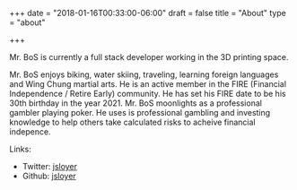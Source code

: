 +++
date = "2018-01-16T00:33:00-06:00"
draft = false
title = "About"
type = "about"

+++

Mr. BoS is currently a full stack developer working in the 3D printing space.


Mr. BoS enjoys biking, water skiing, traveling, learning foreign languages and Wing Chung martial arts. He is an active member in the FIRE (Financial Independence / Retire Early) community. He has set his FIRE date to be his 30th birthday in the year 2021. Mr. BoS moonlights as a professional gambler playing poker. He uses is professional gambling and investing knowledge to help others take calculated risks to acheive financial indepence. 


Links:

- Twitter: [jsloyer](http://twitter.com/bettingonsuccess)
- Github: [jsloyer](http://github.com/bettingonsuccess)
